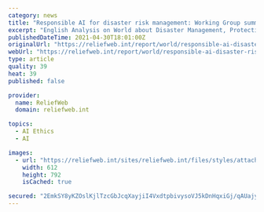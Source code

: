 ```yaml
---
category: news
title: "Responsible AI for disaster risk management: Working Group summary"
excerpt: "English Analysis on World about Disaster Management, Protection and Human Rights and Flood; published on 28 Apr 2021 by GFDRR, University of Toronto and 2 other organizations"
publishedDateTime: 2021-04-30T18:01:00Z
originalUrl: "https://reliefweb.int/report/world/responsible-ai-disaster-risk-management-working-group-summary"
webUrl: "https://reliefweb.int/report/world/responsible-ai-disaster-risk-management-working-group-summary"
type: article
quality: 39
heat: 39
published: false

provider:
  name: ReliefWeb
  domain: reliefweb.int

topics:
  - AI Ethics
  - AI

images:
  - url: "https://reliefweb.int/sites/reliefweb.int/files/styles/attachment-large/public/resources-pdf-previews/1565185-Responsible%20AI%20for%20disaster%20risk%20management%20-%20Working%20Group%20summary.png?itok=nFGsHYnA"
    width: 612
    height: 792
    isCached: true

secured: "2EmkSY8yKZOslKjlTzcGbJcqXayjiI4VxdtpbivysoVJ5kDnHqxiGj/qAUajysjWuVkQ7qQ7gOzMjA98+KnSYOUz4LxPs5ziArLkQ5tHtQgX2cJ9NfmNJtU2LAd4vgWj2TRIsn4K4SQckf17dUTtcgxDIzveS6XDdSrLYGr0siOm61li8RuOqZ7/KLq+J5Sb3vo1kcV9yAB5pZZlp2ISCQT88O6dJF5DcNSA7KhknjyPE4RJiq99LX3X/zAlEnRtFfTTVPV74rsK7Q7yfp1GCUvxv+NzijIeGVGWvWZ+H66rSevSDLxXEUkoqvGWr61S7E7GTxZSiJf6bVAYsSX2ynWxsG7E4jwdhQbcgati/WI=;W2PHFmot8zsyBUQXwAuo1w=="
---
```


